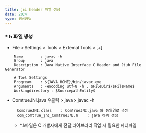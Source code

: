 ```yaml
---
title: jni header 파일 생성
date: 2024
type: 생성방법
---
```



### *.h 파일 생성

* File > Settings > Tools > External Tools > [+]
```properties
    Name        : javac -h
    Group       : java
    Description : Java Native Interface C Header and Stub File Generator

    # Tool Settings
    Progream    : ${JAVA_HOME}/bin/javac.exe
    Arguments   : -encoding utf-8 -h . $FileDir$/$FileName$
    Workingdirectory : $SourcepathEntity$
```
* ComtrueJNI.java 우클릭 > java > javac -h   
  ```properties
    ComtrueJNI.class    : ComtrueJNI.java 와 동일경로 생성
    com_comtrue_jni_ComtrueJNI.h    : java 하위 생성
  ```
  * *.h파일은 C 개발자에게 전달,라이브러리 작업 시 필요한 헤더파일 

